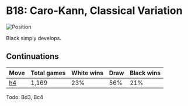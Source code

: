 # B18: Caro-Kann, Classical Variation

![Position](https://chessboardimage.com/r2qkbnr/pp1npppp/2p3b1/8/3P4/5NN1/PPP2PPP/R1BQKB1R.png)

Black simply develops.

## Continuations

Move                                                         | Total games | White wins | Draw | Black wins
-------------------------------------------------------------|-------------|------------|------|-----------
[h4](r2qkbnr-pp1npppp-2p3b1-8-3P3P-5NN1-PPP2PP1-R1BQKB1R.md) | 1,169       | 23%        | 56%  | 21%

Todo: Bd3, Bc4

